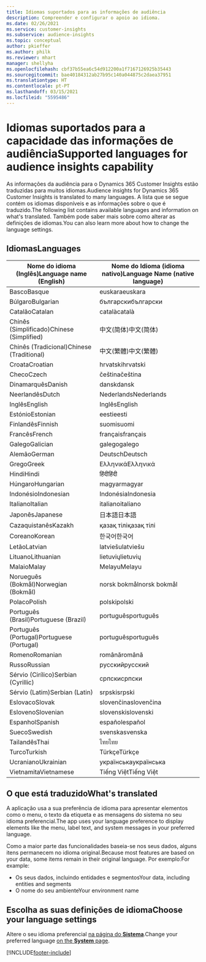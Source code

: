 ```yaml
---
title: Idiomas suportados para as informações de audiência
description: Compreender e configurar o apoio ao idioma.
ms.date: 02/26/2021
ms.service: customer-insights
ms.subservice: audience-insights
ms.topic: conceptual
author: pkieffer
ms.author: philk
ms.reviewer: mhart
manager: shellyha
ms.openlocfilehash: cbf37b55ea6c54d912200a1f7167126925b35443
ms.sourcegitcommit: bae40184312ab27b95c140a044875c2daea37951
ms.translationtype: HT
ms.contentlocale: pt-PT
ms.lasthandoff: 03/15/2021
ms.locfileid: "5595486"
---
```

# <a name="supported-languages-for-audience-insights-capability"></a><span data-ttu-id="adb77-103">Idiomas suportados para a capacidade das informações de audiência</span><span class="sxs-lookup"><span data-stu-id="adb77-103">Supported languages for audience insights capability</span></span>

<span data-ttu-id="adb77-104">As informações da audiência para o Dynamics 365 Customer Insights estão traduzidas para muitos idiomas.</span><span class="sxs-lookup"><span data-stu-id="adb77-104">Audience insights for Dynamics 365 Customer Insights is translated to many languages.</span></span> <span data-ttu-id="adb77-105">A lista que se segue contém os idiomas disponíveis e as informações sobre o que é traduzido.</span><span class="sxs-lookup"><span data-stu-id="adb77-105">The following list contains available languages and information on what's translated.</span></span> <span data-ttu-id="adb77-106">Também pode saber mais sobre como alterar as definições de idiomas.</span><span class="sxs-lookup"><span data-stu-id="adb77-106">You can also learn more about how to change the language settings.</span></span> 

## <a name="languages"></a><span data-ttu-id="adb77-107">Idiomas</span><span class="sxs-lookup"><span data-stu-id="adb77-107">Languages</span></span>

| <span data-ttu-id="adb77-108">Nome do idioma (Inglês)</span><span class="sxs-lookup"><span data-stu-id="adb77-108">Language name (English)</span></span>|  <span data-ttu-id="adb77-109">Nome do Idioma (idioma nativo)</span><span class="sxs-lookup"><span data-stu-id="adb77-109">Language Name (native language)</span></span> |
| ------------- | ------------- |
| <span data-ttu-id="adb77-110">Basco</span><span class="sxs-lookup"><span data-stu-id="adb77-110">Basque</span></span> | <span data-ttu-id="adb77-111">euskara</span><span class="sxs-lookup"><span data-stu-id="adb77-111">euskara</span></span> |
| <span data-ttu-id="adb77-112">Búlgaro</span><span class="sxs-lookup"><span data-stu-id="adb77-112">Bulgarian</span></span> | <span data-ttu-id="adb77-113">български</span><span class="sxs-lookup"><span data-stu-id="adb77-113">български</span></span> |
| <span data-ttu-id="adb77-114">Catalão</span><span class="sxs-lookup"><span data-stu-id="adb77-114">Catalan</span></span> | <span data-ttu-id="adb77-115">català</span><span class="sxs-lookup"><span data-stu-id="adb77-115">català</span></span> |
| <span data-ttu-id="adb77-116">Chinês (Simplificado)</span><span class="sxs-lookup"><span data-stu-id="adb77-116">Chinese (Simplified)</span></span> | <span data-ttu-id="adb77-117">中文(简体)</span><span class="sxs-lookup"><span data-stu-id="adb77-117">中文(简体)</span></span> |
| <span data-ttu-id="adb77-118">Chinês (Tradicional)</span><span class="sxs-lookup"><span data-stu-id="adb77-118">Chinese (Traditional)</span></span> | <span data-ttu-id="adb77-119">中文(繁體)</span><span class="sxs-lookup"><span data-stu-id="adb77-119">中文(繁體)</span></span> |
| <span data-ttu-id="adb77-120">Croata</span><span class="sxs-lookup"><span data-stu-id="adb77-120">Croatian</span></span> | <span data-ttu-id="adb77-121">hrvatski</span><span class="sxs-lookup"><span data-stu-id="adb77-121">hrvatski</span></span> |
| <span data-ttu-id="adb77-122">Checo</span><span class="sxs-lookup"><span data-stu-id="adb77-122">Czech</span></span> | <span data-ttu-id="adb77-123">čeština</span><span class="sxs-lookup"><span data-stu-id="adb77-123">čeština</span></span> |
| <span data-ttu-id="adb77-124">Dinamarquês</span><span class="sxs-lookup"><span data-stu-id="adb77-124">Danish</span></span> | <span data-ttu-id="adb77-125">dansk</span><span class="sxs-lookup"><span data-stu-id="adb77-125">dansk</span></span> |
| <span data-ttu-id="adb77-126">Neerlandês</span><span class="sxs-lookup"><span data-stu-id="adb77-126">Dutch</span></span> | <span data-ttu-id="adb77-127">Nederlands</span><span class="sxs-lookup"><span data-stu-id="adb77-127">Nederlands</span></span> |
| <span data-ttu-id="adb77-128">Inglês</span><span class="sxs-lookup"><span data-stu-id="adb77-128">English</span></span> | <span data-ttu-id="adb77-129">Inglês</span><span class="sxs-lookup"><span data-stu-id="adb77-129">English</span></span> |
| <span data-ttu-id="adb77-130">Estónio</span><span class="sxs-lookup"><span data-stu-id="adb77-130">Estonian</span></span> | <span data-ttu-id="adb77-131">eesti</span><span class="sxs-lookup"><span data-stu-id="adb77-131">eesti</span></span> |
| <span data-ttu-id="adb77-132">Finlandês</span><span class="sxs-lookup"><span data-stu-id="adb77-132">Finnish</span></span> | <span data-ttu-id="adb77-133">suomi</span><span class="sxs-lookup"><span data-stu-id="adb77-133">suomi</span></span> |
| <span data-ttu-id="adb77-134">Francês</span><span class="sxs-lookup"><span data-stu-id="adb77-134">French</span></span> | <span data-ttu-id="adb77-135">français</span><span class="sxs-lookup"><span data-stu-id="adb77-135">français</span></span> |
| <span data-ttu-id="adb77-136">Galego</span><span class="sxs-lookup"><span data-stu-id="adb77-136">Galician</span></span> | <span data-ttu-id="adb77-137">galego</span><span class="sxs-lookup"><span data-stu-id="adb77-137">galego</span></span> |
| <span data-ttu-id="adb77-138">Alemão</span><span class="sxs-lookup"><span data-stu-id="adb77-138">German</span></span> | <span data-ttu-id="adb77-139">Deutsch</span><span class="sxs-lookup"><span data-stu-id="adb77-139">Deutsch</span></span> |
| <span data-ttu-id="adb77-140">Grego</span><span class="sxs-lookup"><span data-stu-id="adb77-140">Greek</span></span> | <span data-ttu-id="adb77-141">Ελληνικά</span><span class="sxs-lookup"><span data-stu-id="adb77-141">Ελληνικά</span></span> |
| <span data-ttu-id="adb77-142">Hindi</span><span class="sxs-lookup"><span data-stu-id="adb77-142">Hindi</span></span> | <span data-ttu-id="adb77-143">हिंदी</span><span class="sxs-lookup"><span data-stu-id="adb77-143">हिंदी</span></span> |
| <span data-ttu-id="adb77-144">Húngaro</span><span class="sxs-lookup"><span data-stu-id="adb77-144">Hungarian</span></span> | <span data-ttu-id="adb77-145">magyar</span><span class="sxs-lookup"><span data-stu-id="adb77-145">magyar</span></span> |
| <span data-ttu-id="adb77-146">Indonésio</span><span class="sxs-lookup"><span data-stu-id="adb77-146">Indonesian</span></span> | <span data-ttu-id="adb77-147">Indonésia</span><span class="sxs-lookup"><span data-stu-id="adb77-147">Indonesia</span></span> |
| <span data-ttu-id="adb77-148">Italiano</span><span class="sxs-lookup"><span data-stu-id="adb77-148">Italian</span></span> | <span data-ttu-id="adb77-149">italiano</span><span class="sxs-lookup"><span data-stu-id="adb77-149">italiano</span></span> |
| <span data-ttu-id="adb77-150">Japonês</span><span class="sxs-lookup"><span data-stu-id="adb77-150">Japanese</span></span> | <span data-ttu-id="adb77-151">日本語</span><span class="sxs-lookup"><span data-stu-id="adb77-151">日本語</span></span> |
| <span data-ttu-id="adb77-152">Cazaquistanês</span><span class="sxs-lookup"><span data-stu-id="adb77-152">Kazakh</span></span> | <span data-ttu-id="adb77-153">қазақ тілі</span><span class="sxs-lookup"><span data-stu-id="adb77-153">қазақ тілі</span></span> |
| <span data-ttu-id="adb77-154">Coreano</span><span class="sxs-lookup"><span data-stu-id="adb77-154">Korean</span></span> | <span data-ttu-id="adb77-155">한국어</span><span class="sxs-lookup"><span data-stu-id="adb77-155">한국어</span></span> |
| <span data-ttu-id="adb77-156">Letão</span><span class="sxs-lookup"><span data-stu-id="adb77-156">Latvian</span></span> | <span data-ttu-id="adb77-157">latviešu</span><span class="sxs-lookup"><span data-stu-id="adb77-157">latviešu</span></span> |
| <span data-ttu-id="adb77-158">Lituano</span><span class="sxs-lookup"><span data-stu-id="adb77-158">Lithuanian</span></span> | <span data-ttu-id="adb77-159">lietuvių</span><span class="sxs-lookup"><span data-stu-id="adb77-159">lietuvių</span></span> |
| <span data-ttu-id="adb77-160">Malaio</span><span class="sxs-lookup"><span data-stu-id="adb77-160">Malay</span></span> | <span data-ttu-id="adb77-161">Melayu</span><span class="sxs-lookup"><span data-stu-id="adb77-161">Melayu</span></span> |
| <span data-ttu-id="adb77-162">Norueguês (Bokmål)</span><span class="sxs-lookup"><span data-stu-id="adb77-162">Norwegian (Bokmål)</span></span> | <span data-ttu-id="adb77-163">norsk bokmål</span><span class="sxs-lookup"><span data-stu-id="adb77-163">norsk bokmål</span></span> |
| <span data-ttu-id="adb77-164">Polaco</span><span class="sxs-lookup"><span data-stu-id="adb77-164">Polish</span></span> | <span data-ttu-id="adb77-165">polski</span><span class="sxs-lookup"><span data-stu-id="adb77-165">polski</span></span> |
| <span data-ttu-id="adb77-166">Português (Brasil)</span><span class="sxs-lookup"><span data-stu-id="adb77-166">Portuguese (Brazil)</span></span> | <span data-ttu-id="adb77-167">português</span><span class="sxs-lookup"><span data-stu-id="adb77-167">português</span></span> |
| <span data-ttu-id="adb77-168">Português (Portugal)</span><span class="sxs-lookup"><span data-stu-id="adb77-168">Portuguese (Portugal)</span></span> | <span data-ttu-id="adb77-169">português</span><span class="sxs-lookup"><span data-stu-id="adb77-169">português</span></span> |
| <span data-ttu-id="adb77-170">Romeno</span><span class="sxs-lookup"><span data-stu-id="adb77-170">Romanian</span></span> | <span data-ttu-id="adb77-171">română</span><span class="sxs-lookup"><span data-stu-id="adb77-171">română</span></span> |
| <span data-ttu-id="adb77-172">Russo</span><span class="sxs-lookup"><span data-stu-id="adb77-172">Russian</span></span> | <span data-ttu-id="adb77-173">pусский</span><span class="sxs-lookup"><span data-stu-id="adb77-173">pусский</span></span> |
| <span data-ttu-id="adb77-174">Sérvio (Cirílico)</span><span class="sxs-lookup"><span data-stu-id="adb77-174">Serbian (Cyrillic)</span></span> | <span data-ttu-id="adb77-175">српски</span><span class="sxs-lookup"><span data-stu-id="adb77-175">српски</span></span> |
| <span data-ttu-id="adb77-176">Sérvio (Latim)</span><span class="sxs-lookup"><span data-stu-id="adb77-176">Serbian (Latin)</span></span> | <span data-ttu-id="adb77-177">srpski</span><span class="sxs-lookup"><span data-stu-id="adb77-177">srpski</span></span> |
| <span data-ttu-id="adb77-178">Eslovaco</span><span class="sxs-lookup"><span data-stu-id="adb77-178">Slovak</span></span> | <span data-ttu-id="adb77-179">slovenčina</span><span class="sxs-lookup"><span data-stu-id="adb77-179">slovenčina</span></span> |
| <span data-ttu-id="adb77-180">Esloveno</span><span class="sxs-lookup"><span data-stu-id="adb77-180">Slovenian</span></span> | <span data-ttu-id="adb77-181">slovenski</span><span class="sxs-lookup"><span data-stu-id="adb77-181">slovenski</span></span> |
| <span data-ttu-id="adb77-182">Espanhol</span><span class="sxs-lookup"><span data-stu-id="adb77-182">Spanish</span></span> | <span data-ttu-id="adb77-183">español</span><span class="sxs-lookup"><span data-stu-id="adb77-183">español</span></span> |
| <span data-ttu-id="adb77-184">Sueco</span><span class="sxs-lookup"><span data-stu-id="adb77-184">Swedish</span></span> | <span data-ttu-id="adb77-185">svenska</span><span class="sxs-lookup"><span data-stu-id="adb77-185">svenska</span></span> |
| <span data-ttu-id="adb77-186">Tailandês</span><span class="sxs-lookup"><span data-stu-id="adb77-186">Thai</span></span> | <span data-ttu-id="adb77-187">ไทย</span><span class="sxs-lookup"><span data-stu-id="adb77-187">ไทย</span></span> |
| <span data-ttu-id="adb77-188">Turco</span><span class="sxs-lookup"><span data-stu-id="adb77-188">Turkish</span></span> | <span data-ttu-id="adb77-189">Türkçe</span><span class="sxs-lookup"><span data-stu-id="adb77-189">Türkçe</span></span> |
| <span data-ttu-id="adb77-190">Ucraniano</span><span class="sxs-lookup"><span data-stu-id="adb77-190">Ukrainian</span></span> | <span data-ttu-id="adb77-191">українська</span><span class="sxs-lookup"><span data-stu-id="adb77-191">українська</span></span> |
| <span data-ttu-id="adb77-192">Vietnamita</span><span class="sxs-lookup"><span data-stu-id="adb77-192">Vietnamese</span></span> | <span data-ttu-id="adb77-193">Tiếng Việt</span><span class="sxs-lookup"><span data-stu-id="adb77-193">Tiếng Việt</span></span> |

## <a name="whats-translated"></a><span data-ttu-id="adb77-194">O que está traduzido</span><span class="sxs-lookup"><span data-stu-id="adb77-194">What's translated</span></span>

<span data-ttu-id="adb77-195">A aplicação usa a sua preferência de idioma para apresentar elementos como o menu, o texto da etiqueta e as mensagens do sistema no seu idioma preferencial.</span><span class="sxs-lookup"><span data-stu-id="adb77-195">The app uses your language preference to display elements like the menu, label text, and system messages in your preferred language.</span></span>

<span data-ttu-id="adb77-196">Como a maior parte das funcionalidades baseia-se nos seus dados, alguns itens permanecem no idioma original.</span><span class="sxs-lookup"><span data-stu-id="adb77-196">Because most features are based on your data, some items remain in their original language.</span></span> <span data-ttu-id="adb77-197">Por exemplo:</span><span class="sxs-lookup"><span data-stu-id="adb77-197">For example:</span></span>

- <span data-ttu-id="adb77-198">Os seus dados, incluindo entidades e segmentos</span><span class="sxs-lookup"><span data-stu-id="adb77-198">Your data, including entities and segments</span></span>
- <span data-ttu-id="adb77-199">O nome do seu ambiente</span><span class="sxs-lookup"><span data-stu-id="adb77-199">Your environment name</span></span>

## <a name="choose-your-language-settings"></a><span data-ttu-id="adb77-200">Escolha as suas definições de idioma</span><span class="sxs-lookup"><span data-stu-id="adb77-200">Choose your language settings</span></span>  

<span data-ttu-id="adb77-201">Altere o seu idioma preferencial [na página do **Sistema**](system.md).</span><span class="sxs-lookup"><span data-stu-id="adb77-201">Change your preferred language [on the **System** page](system.md).</span></span>


[!INCLUDE[footer-include](../includes/footer-banner.md)]
